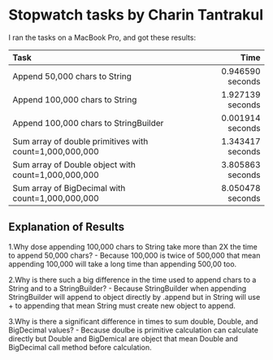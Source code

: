 # Stopwatch tasks by Charin Tantrakul
I ran the tasks on a MacBook Pro, and got these results:

|Task                                                     | Time           |
|:--------------------------------------------------------|---------------:|
|Append  50,000 chars to String                           |0.946590 seconds|
|Append 100,000 chars to String                           |1.927139 seconds|
|Append 100,000 chars to StringBuilder                    |0.001914 seconds|
|Sum array of double primitives with count=1,000,000,000  |1.343417 seconds|
|Sum array of Double object with count=1,000,000,000      |3.805863 seconds|
|Sum array of BigDecimal  with count=1,000,000,000        |8.050478 seconds|

## Explanation of Results
 1.Why dose appending 100,000 chars to String take more than 2X the time to append 50,000 chars?
    - Because 100,000 is twice of 500,000 that mean appending 100,000 will take a long time than appending 500,00 too.
 
 2.Why is there such a big difference in the time used to append chars to a String and to a StringBuilder?
    - Because StringBuilder when appending StringBuilder will append to object directly by .append 
      but in String will use + to appending that mean String must create new object to append.
 
 3.Why is there a significant difference in times to sum double, Double, and BigDecimal values?
    - Because doulbe is primitive calculation can calculate directly but Double and BigDemical are object
      that mean Double and BigDecimal call method before calculation. 
